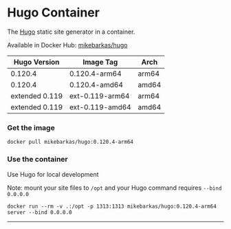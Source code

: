 # Hugo Container

The [Hugo](https://gohugo.io/) static site generator in a container.

Available in Docker Hub: [mikebarkas/hugo](https://hub.docker.com/repository/docker/mikebarkas/hugo/general)

| Hugo Version | Image Tag       | Arch  |
|---------|-----------------|-------|
| 0.120.4 | 0.120.4-arm64 | arm64 |
| 0.120.4 | 0.120.4-amd64 | amd64 |
| extended 0.119 | ext-0.119-arm64 | arm64 |
| extended 0.119 | ext-0.119-amd64 | amd64 |


### Get the image

    docker pull mikebarkas/hugo:0.120.4-arm64

### Use the container
Use Hugo for local development

Note: mount your site files to `/opt` and your Hugo command requires `--bind 0.0.0.0`

    docker run --rm -v .:/opt -p 1313:1313 mikebarkas/hugo:0.120.4-arm64 server --bind 0.0.0.0

----
